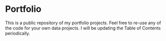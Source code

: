 # Portfolio
This is a public repository of my portfolio projects. Feel free to re-use any of the code for your own data projects. I will be updating the Table of Contents periodically. 
